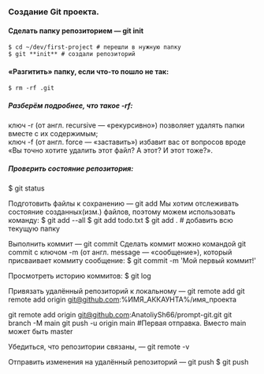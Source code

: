 ### Создание Git проекта.

#### Сделать папку репозиторием — git init
```
$ cd ~/dev/first-project # перешли в нужную папку
$ git **init** # создали репозиторий
```

#### «Разгитить» папку, если что-то пошло не так:
```
$ rm -rf .git
```

##### Разберём подробнее, что такое -rf:
ключ -r (от англ. recursive — «рекурсивно») позволяет удалять папки вместе с их содержимым; <br>
ключ -f (от англ. force — «заставить») избавит вас от вопросов вроде «Вы точно хотите удалить этот файл? А этот? И этот тоже?». <br>

##### Проверить состояние репозитория:
$ git status

Подготовить файлы к сохранению — git add
Мы хотим отслеживать состояние созданных(изм.) файлов, поэтому можем использовать команду:
$ git add --all
$ git add todo.txt
$ git add . # добавить всю текущую папку

Выполнить коммит — git commit
Сделать коммит можно командой git commit c ключом -m (от англ. message — «сообщение»), который присваивает коммиту сообщение:
$ git commit -m 'Мой первый коммит!'

Просмотреть историю коммитов:
$ git log

Привязать удалённый репозиторий к локальному — git remote add
git remote add origin git@github.com:%ИМЯ_АККАУНТА%/имя_проекта

git remote add origin git@github.com:AnatoliySh66/prompt-git.git
git branch -M main
git push -u origin main #Первая отправка. Вместо main может быть master

Убедиться, что репозитории связаны, — git remote -v

Отправить изменения на удалённый репозиторий — git push
$ git push

